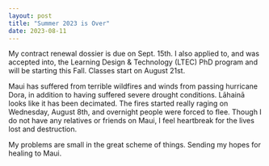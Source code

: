 ```yaml
---
layout: post
title: "Summer 2023 is Over"
date: 2023-08-11
---
```

My contract renewal dossier is due on Sept. 15th. I also applied to, and was accepted into, the Learning Design & Technology (LTEC) PhD program and will be starting this Fall. Classes start on August 21st. 

Maui has suffered from terrible wildfires and winds from passing hurricane Dora, in addition to having suffered severe drought conditions. Lāhainā looks like it has been decimated. The fires started really raging on Wednesday, August 8th, and overnight people were forced to flee. Though I do not have any relatives or friends on Maui, I feel heartbreak for the lives lost and destruction. 

My problems are small in the great scheme of things. Sending my hopes for healing to Maui. 
